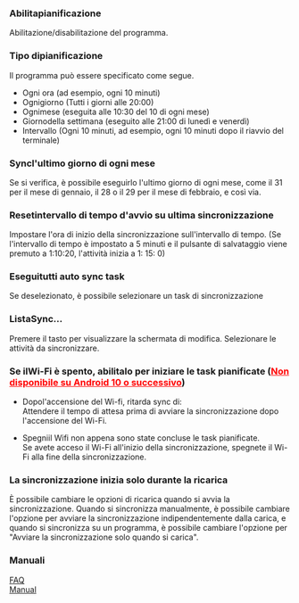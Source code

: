 ### Abilitapianificazione<br>

Abilitazione/disabilitazione del programma.<br>

### Tipo dipianificazione<br>

Il programma può essere specificato come segue.<br>

- Ogni ora (ad esempio, ogni 10 minuti)<br>
- Ognigiorno (Tutti i giorni alle 20:00)<br>
- Ognimese (eseguita alle 10:30 del 10 di ogni mese)<br>
- Giornodella settimana (eseguito alle 21:00 di lunedì e venerdì)<br>
- Intervallo (Ogni 10 minuti, ad esempio, ogni 10 minuti dopo il riavvio del terminale)<br>

### Syncl\'ultimo giorno di ogni mese<br>

Se si verifica, è possibile eseguirlo l'ultimo giorno di ogni mese, come il 31 per il mese di gennaio, il 28 o il 29 per il mese di febbraio, e così via.<br>

### Resetintervallo di tempo d\'avvio su ultima sincronizzazione<br>

Impostare l'ora di inizio della sincronizzazione sull'intervallo di tempo. (Se l'intervallo di tempo è impostato a 5 minuti e il pulsante di salvataggio viene premuto a 1:10:20, l'attività inizia a 1: 15: 0)<br>

### Eseguitutti auto sync task<br>

Se deselezionato, è possibile selezionare un task di sincronizzazione<br>

### ListaSync...<br>
Premere il tasto per visualizzare la schermata di modifica. Selezionare le attività da sincronizzare.<br>

### Se ilWi-Fi è spento, abilitalo per iniziare le task pianificate (<span style="color: red; "><u>Non disponibile su Android 10 o successivo</u></span>)<br>

- Dopol\'accensione del Wi-fi, ritarda sync di:<br>
Attendere il tempo di attesa prima di avviare la sincronizzazione dopo l'accensione del Wi-Fi.<br>

- Spegniil Wifi non appena sono state concluse le task pianificate.<br>
Se avete acceso il Wi-Fi all'inizio della sincronizzazione, spegnete il Wi-Fi alla fine della sincronizzazione.<br>

### La sincronizzazione inizia solo durante la ricarica<br>

È possibile cambiare le opzioni di ricarica quando si avvia la sincronizzazione. Quando si sincronizza manualmente, è possibile cambiare l'opzione per avviare la sincronizzazione indipendentemente dalla carica, e quando si sincronizza su un programma, è possibile cambiare l'opzione per "Avviare la sincronizzazione solo quando si carica".<br>

### Manuali<br>
[FAQ](https://sentaroh.github.io/Documents/SMBSync2/SMBSync2_FAQ_EN.htm)<br>
[Manual](https://sentaroh.github.io/Documents/SMBSync2/SMBSync2_Desc_EN.htm) <br>
